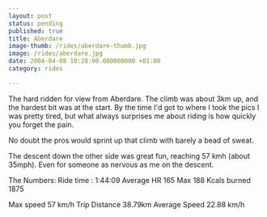 ```yaml
---
layout: post
status: pending
published: true
title: Aberdare
image-thumb: /rides/aberdare-thumb.jpg
image: /rides/aberdare.jpg
date: 2004-04-08 10:28:00.000000000 +01:00
category: rides

---
```

The hard ridden for view from Aberdare. The climb was about 3km up, and the hardest bit was at the start. By the time I'd got to where I took the pics I was pretty tired, but what always surprises me about riding is how quickly you forget the pain.

No doubt the pros would sprint up that climb with barely a bead of sweat.

The descent down the other side was great fun, reaching 57 kmh (about 35mph). Even for someone as nervous as me on the descent.


The Numbers:
Ride time : 1:44:09
Average HR 165
Max 188
Kcals burned 1875

Max speed 57 km/h
Trip Distance 38.79km
Average Speed 22.88 km/h
